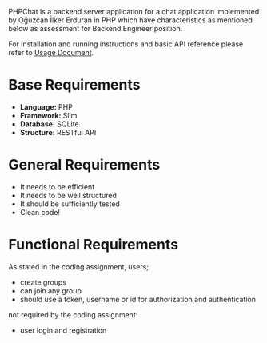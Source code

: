 PHPChat is a backend server application for a chat application implemented by Oğuzcan İlker Erduran in PHP which have characteristics as mentioned below as assessment for Backend Engineer position.

For installation and running instructions and basic API reference please refer to [Usage Document](./docs/Usage.md).

# Base Requirements
- **Language:** PHP
- **Framework:** Slim
- **Database:** SQLite
- **Structure:** RESTful API
# General Requirements
- It needs to be efficient
- It needs to be well structured
- It should be sufficiently tested
- Clean code!
# Functional Requirements
As stated in the coding assignment, users;
- create groups
- can join any group
- should use a token, username or id for authorization and authentication 

not required by the coding assignment:
- user login and registration




